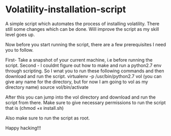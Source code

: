 # Volatility-installation-script
A simple script which automates the process of installing volatility. There still some changes which can be done. Will improve the script as my skill level goes up.


Now before you start running the script, there are a few prerequisites I need you to follow.

First- Take a snapshot of your current machine, i.e before running the script.
Second - I couldnt figure out how to make and run a python2.7 env through scripting. So I wnat you to run these following commands and then download and run the script.
        virtualenv -p /usr/bin/python2.7 vol   (you can give any name for the directory, but for now I am going to vol as my directory name)
        source vol/bin/activate

After  this you can jump into the vol directory and download and run the script from there.
Make sure to give necessary permissions to run the script that is (chmod +x install.sh)


Also make sure to run the script as root.


Happy hacking!!!
